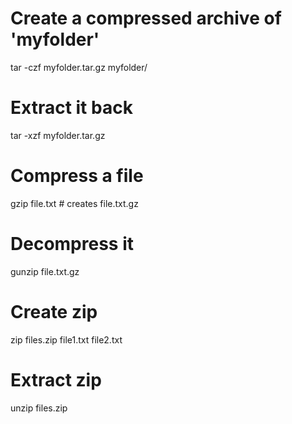 # Create a compressed archive of 'myfolder'
tar -czf myfolder.tar.gz myfolder/

# Extract it back
tar -xzf myfolder.tar.gz

# Compress a file
gzip file.txt    # creates file.txt.gz

# Decompress it
gunzip file.txt.gz

# Create zip
zip files.zip file1.txt file2.txt

# Extract zip
unzip files.zip
